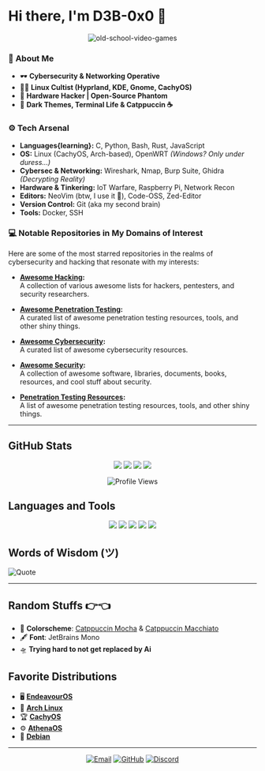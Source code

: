 # Hi there, I'm D3B-0x0 👋

<div align="center">
  
  ![old-school-video-games](https://github.com/user-attachments/assets/de14ffe5-7906-425d-ab18-1f0d6786af80)
  
</div>


### 🥷 **About Me**

- 🕶 **Cybersecurity & Networking Operative**
- 🏴‍☠️ **Linux Cultist (Hyprland, KDE, Gnome, CachyOS)**
- 🔧 **Hardware Hacker | Open-Source Phantom**
- 🖤 **Dark Themes, Terminal Life & Catppuccin ☕**

### ⚙️ **Tech Arsenal**

- **Languages{learning}:** C, Python, Bash, Rust, JavaScript
- **OS:** Linux (CachyOS, Arch-based), OpenWRT _(Windows? Only under duress...)_
- **Cybersec & Networking:** Wireshark, Nmap, Burp Suite, Ghidra _(Decrypting Reality)_
- **Hardware & Tinkering:** IoT Warfare, Raspberry Pi, Network Recon
- **Editors:** NeoVim (btw, I use it 👀), Code-OSS, Zed-Editor
- **Version Control:** Git (aka my second brain)
- **Tools:** Docker, SSH

### 💻 **Notable Repositories in My Domains of Interest**

Here are some of the most starred repositories in the realms of cybersecurity and hacking that resonate with my interests:

- **[Awesome Hacking](https://github.com/Hack-with-Github/Awesome-Hacking):**  
  A collection of various awesome lists for hackers, pentesters, and security researchers.

- **[Awesome Penetration Testing](https://github.com/enaqx/awesome-pentest):**  
  A curated list of awesome penetration testing resources, tools, and other shiny things.

- **[Awesome Cybersecurity](https://github.com/okhosting/awesome-cyber-security):**  
  A curated list of awesome cybersecurity resources.

- **[Awesome Security](https://github.com/sbilly/awesome-security):**  
  A collection of awesome software, libraries, documents, books, resources, and cool stuff about security.

- **[Penetration Testing Resources](https://github.com/wtsxDev/Penetration-Testing):**  
  A list of awesome penetration testing resources, tools, and other shiny things.

---

## GitHub Stats
<p align="center">
  <a href="https://github.com/anuraghazra/github-readme-stats"><img src="https://github-readme-stats.vercel.app/api?username=D3B-0x0&show_icons=true&theme=catppuccin_mocha"></a>
  <a href="https://github.com/anuraghazra/github-readme-stats"><img src="https://github-readme-stats.vercel.app/api/top-langs/?username=D3B-0x0&layout=compact&theme=catppuccin_mocha"></a>
  <a href="https://git.io/streak-stats"><img src="https://github-readme-streak-stats.herokuapp.com/?user=Kalidude69&theme=catppuccin_mocha"></a>
  <a href="https://github.com/ryo-ma/github-profile-trophy"><img src="https://github-profile-trophy.vercel.app/?username=D3B-0x0&theme=catppuccin_mocha"></a>
</p>

<p align="center">
  <img src="https://komarev.com/ghpvc/?username=D3B-0x0&style=flat-square&color=ff69b4" alt="Profile Views">
</p>

## Languages and Tools
<p align="center">
  <img src="https://img.shields.io/badge/Python-3776AB?style=for-the-badge&logo=python&logoColor=white">
  <img src="https://img.shields.io/badge/C-A8B9CC?style=for-the-badge&logo=c&logoColor=white">
  <img src="https://img.shields.io/badge/Bash-4EAA25?style=for-the-badge&logo=gnu-bash&logoColor=white">
  <img src="https://img.shields.io/badge/Rust-000000?style=for-the-badge&logo=rust&logoColor=white">
  <img src="https://img.shields.io/badge/JavaScript-F7DF1E?style=for-the-badge&logo=javascript&logoColor=black">
</p>


## Words of Wisdom (ツ)
<!-- BLOG-POST-LIST:START -->
<!-- BLOG-POST-LIST:END -->

![Quote](https://quotes-github-readme.vercel.app/api?type=horizontal&theme=catppuccin_mocha)

---
## Random Stuffs 👉👈

- 🎨 **Colorscheme**: [Catppuccin Mocha](https://github.com/catppuccin/catppuccin) & [Catppuccin Macchiato](https://github.com/catppuccin/catppuccin)
- 🖋️ **Font**: JetBrains Mono
- 🛸 **Trying hard to not get replaced by Ai**


## Favorite Distributions

- 🖥️ [**EndeavourOS**](https://endeavouros.com)
- 🐧 [**Arch Linux**](https://www.archlinux.org)
- 🏆 [**CachyOS**](https://cachyos.org)
- ⚙️ [**AthenaOS**](https://athenaos.org)
- 🐧 [**Debian**](https://www.debian.org)


---

<p align="center">
  <a href="mailto:kdebjoity@proton.me"><img src="https://img.shields.io/badge/Email-D14836?style=for-the-badge&logo=gmail&logoColor=white" alt="Email"></a>
  <a href="https://github.com/D3B-0x0"><img src="https://img.shields.io/badge/GitHub-181717?style=for-the-badge&logo=github&logoColor=white" alt="GitHub"></a> 
  <a href="https://discord.com/users/ghost_2chad_4u"><img src="https://img.shields.io/badge/Discord-5865F2?style=for-the-badge&logo=discord&logoColor=white" alt="Discord"></a>
</p>

